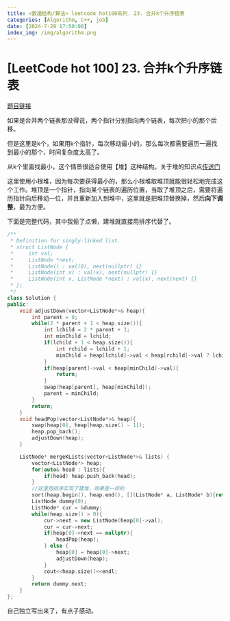 ```yaml
---
title: <数据结构/算法> leetcode hot100系列. 23. 合并k个升序链表
categories: [Algorithm, C++, job]
date: [2024-7-28 17:50:00]
index_img: /img/algorithm.png
---
```


# [LeetCode hot 100] 23. 合并k个升序链表

[题目链接](https://leetcode.cn/problems/merge-k-sorted-lists/description/?envType=study-plan-v2&envId=top-100-liked)

如果是合并两个链表那没得说，两个指针分别指向两个链表，每次把小的那个后移。

但是这里是k个，如果用k个指针，每次移动最小的，那么每次都需要遍历一遍找到最小的那个，时间复杂度太高了。

从k个里面找最小，这个情景很适合使用【堆】这种结构。关于堆的知识点[传送门](./我一定要学会[堆].md)

这里使用小根堆，因为每次要获得最小的，那么小根堆取堆顶就能很轻松地完成这个工作。堆顶是一个指针，指向某个链表的遍历位置，当取了堆顶之后，需要将遍历指针向后移动一位，并且重新加入到堆中，这里就是把堆顶替换掉，然后**向下调整**，最为方便。

下面是完整代码，其中我偷了点懒，建堆就直接用排序代替了。

```cpp
/**
 * Definition for singly-linked list.
 * struct ListNode {
 *     int val;
 *     ListNode *next;
 *     ListNode() : val(0), next(nullptr) {}
 *     ListNode(int x) : val(x), next(nullptr) {}
 *     ListNode(int x, ListNode *next) : val(x), next(next) {}
 * };
 */
class Solution {
public:
    void adjustDown(vector<ListNode*>& heap){
        int parent = 0;
        while(2 * parent + 1 < heap.size()){
            int lchild = 2 * parent + 1;
            int minChild = lchild;
            if(lchild + 1 < heap.size()){
                int rchild = lchild + 1;
                minChild = heap[lchild]->val < heap[rchild]->val ? lchild : rchild;
            }
            if(heap[parent]->val < heap[minChild]->val){
                return;
            }
            swap(heap[parent], heap[minChild]);
            parent = minChild;
        }
        return;
    }
    void headPop(vector<ListNode*>& heap){
        swap(heap[0], heap[heap.size() - 1]);
        heap.pop_back();
        adjustDown(heap);
    }

    ListNode* mergeKLists(vector<ListNode*>& lists) {
        vector<ListNode*> heap;
        for(auto& head : lists){
            if(head) heap.push_back(head);
        }
        //这里用排序实现了建堆，效果是一样的
        sort(heap.begin(), heap.end(), [](ListNode* a, ListNode* b){return a->val < b->val;});
        ListNode dummy(0);
        ListNode* cur = &dummy;
        while(heap.size() > 0){
            cur->next = new ListNode(heap[0]->val);
            cur = cur->next;
            if(heap[0]->next == nullptr){
                headPop(heap);
            } else {
                heap[0] = heap[0]->next;
                adjustDown(heap);
            }
            cout<<heap.size()<<endl;
        }
        return dummy.next;
    }
};
```

自己独立写出来了，有点子感动。